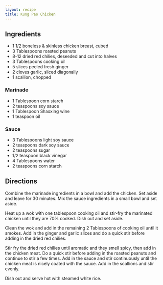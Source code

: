 ```yaml
---
layout: recipe
title: Kung Pao Chicken
---
```


## Ingredients

* 1 1/2 boneless & skinless chicken breast, cubed
* 3 Tablespoons roasted peanuts
* 8-12 dried red chilies, deseeded and cut into halves
* 3 Tablespoons cooking oil
* 5 slices peeled fresh ginger
* 2 cloves garlic, sliced diagonally
* 1 scallion, chopped

### Marinade

* 1 Tablespoon corn starch
* 2 teaspoons soy sauce
* 1 Tablespoon Shaoxing wine
* 1 teaspoon oil

### Sauce

* 3 Tablespoons light soy sauce
* 2 teaspoons dark soy sauce
* 2 teaspoons sugar
* 1/2 teaspoon black vinegar
* 4 Tablespoons water
* 2 teaspoons corn starch

## Directions

Combine the marinade ingredients in a bowl and add the chicken. Set
aside and leave for 30 minutes. Mix the sauce ingredients in a small
bowl and set aside.

Heat up a wok with one tablespoon cooking oil and stir-fry the marinated
chicken until they are 70% cooked. Dish out and set aside.

Clean the wok and add in the remaining 2 Tablespoons of cooking oil
until it smokes. Add in the ginger and garlic slices and do a quick stir
before adding in the dried red chilies.

Stir fry the dried red chilies until aromatic and they smell spicy, then
add in the chicken meat. Do a quick stir before adding in the roasted
peanuts and continue to stir a few times. Add in the sauce and stir
continuously until the chicken meat is nicely coated with the sauce. Add
in the scallions and stir evenly.

Dish out and serve hot with steamed white rice.
